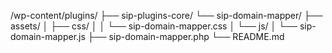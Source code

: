 
/wp-content/plugins/
	├── sip-plugins-core/
	└── sip-domain-mapper/
    	├── assets/
		│   ├── css/
		│   │   └── sip-domain-mapper.css
		│   └── js/
		│	  	└── sip-domain-mapper.js
		├── sip-domain-mapper.php
		└── README.md